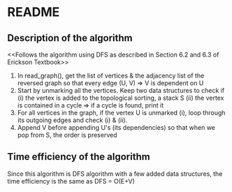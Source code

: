 # README

## Description of the algorithm

<<Follows the algorithm using DFS as described in Section 6.2 and 6.3 of Erickson Textbook>>

1. In read_graph(), get the list of vertices & the adjacency list of the reversed graph
  so that every edge (U, V) => V is dependent on U
2. Start by unmarking all the vertices. Keep two data structures to check if
  (i) the vertex is added to the topological sorting, a stack S
  (ii) the vertex is contained in a cycle
      => if a cycle is found, print it
3. For all vertices in the graph, if the vertex U is unmarked (i), loop through
  its outgoing edges and check (i) & (ii).
4. Append V before appending U's (its dependencies) so that when we pop from S,
  the order is preserved

## Time efficiency of the algorithm

Since this algorithm is DFS algorithm with a few added data structures, the time
efficiency is the same as DFS = O(E+V)
